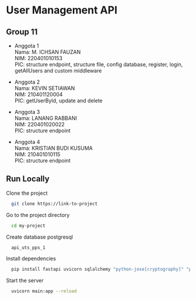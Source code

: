 # User Management API

## Group 11

- Anggota 1 </br>
  Nama: M. ICHSAN FAUZAN </br>
  NIM: 220401010153 </br>
  PIC: structure endpoint, structure file, config database, register, login, getAllUsers and custom middleware

- Anggota 2 </br>
  Nama: KEVIN SETIAWAN </br>
  NIM: 210401120004 </br>
  PIC: getUserById, update and delete

- Anggota 3 </br>
  Nama: LANANG RABBANI </br>
  NIM: 220401020022 </br>
  PIC: structure endpoint

- Anggota 4 </br>
  Nama: KRISTIAN BUDI KUSUMA </br>
  NIM: 210401010115 </br>
  PIC: structure endpoint

## Run Locally

Clone the project

```bash
  git clone https://link-to-project
```

Go to the project directory

```bash
  cd my-project
```

Create database postgresql

```bash
  api_uts_pps_1
```

Install dependencies

```bash
  pip install fastapi uvicorn sqlalchemy "python-jose[cryptography]" "passlib[bcrypt]"
```

Start the server

```bash
  uvicorn main:app --reload
```
